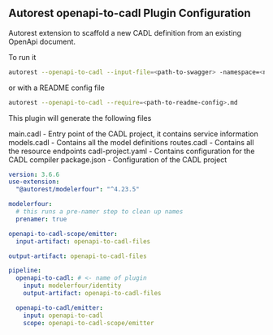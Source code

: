 ## Autorest openapi-to-cadl Plugin Configuration

Autorest extension to scaffold a new CADL definition from an existing OpenApi document.

To run it

```bash
autorest --openapi-to-cadl --input-file=<path-to-swagger> -namespace=<namespace> --title="<ProjectName>" --clear-output-folder=false
```

or with a README config file

```bash
autorest --openapi-to-cadl --require=<path-to-readme-config>.md
```

This plugin will generate the following files

main.cadl - Entry point of the CADL project, it contains service information
models.cadl - Contains all the model definitions
routes.cadl - Contains all the resource endpoints
cadl-project.yaml - Contains configuration for the CADL compiler
package.json - Configuration of the CADL project

```yaml
version: 3.6.6
use-extension:
  "@autorest/modelerfour": "^4.23.5"

modelerfour:
  # this runs a pre-namer step to clean up names
  prenamer: true

openapi-to-cadl-scope/emitter:
  input-artifact: openapi-to-cadl-files

output-artifact: openapi-to-cadl-files

pipeline:
  openapi-to-cadl: # <- name of plugin
    input: modelerfour/identity
    output-artifact: openapi-to-cadl-files

  openapi-to-cadl/emitter:
    input: openapi-to-cadl
    scope: openapi-to-cadl-scope/emitter
```
